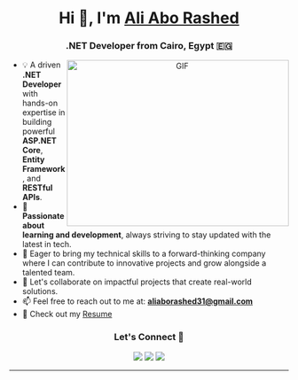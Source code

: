 <h1 align="center">Hi 👋, I'm <a href="https://github.com/AliAboRashed" target="blank">Ali Abo Rashed</a></h1>
<h3 align="center">.NET Developer from Cairo, Egypt 🇪🇬</h3>

<a target="_blank" align="center">
  <img align="right" top="500" height="300" width="400" alt="GIF" src="https://media.giphy.com/media/SWoSkN6DxTszqIKEqv/giphy.gif">
</a>

- 💡 A driven **.NET Developer** with hands-on expertise in building powerful **ASP.NET Core**, **Entity Framework**, and **RESTful APIs**.
- 🌱 **Passionate about learning and development**, always striving to stay updated with the latest in tech.
- 🚀 Eager to bring my technical skills to a forward-thinking company where I can contribute to innovative projects and grow alongside a talented team.
- 🤝 Let's collaborate on impactful projects that create real-world solutions.
- 📫 Feel free to reach out to me at: **aliaborashed31@gmail.com**
- 📄 Check out my <a href="https://drive.google.com/file/d/1OM9zmbn8RW724ncLoUzLZIVhK0oTIo4Q/view?usp=drive_link" target="blank">Resume</a>

<h3 align="center">Let's Connect 🤝</h3>
<p align="center">
  <a href="https://www.linkedin.com/in/ali-abo-rashed/" target="_blank"><img src="https://img.icons8.com/doodle/40/000000/linkedin--v2.png"></a>
  <a href="https://github.com/AliAboRashed11" target="_blank"><img src="https://img.icons8.com/doodle/40/000000/github--v1.png"></a>
  <a href="https://stackoverflow.com/users/29149969/ali-abo-rashed" target="_blank"><img src="https://img.icons8.com/external-tal-revivo-color-tal-revivo/40/000000/external-stack-overflow-is-a-question-and-answer-site-for-professional-logo-color-tal-revivo.png"></a>
</p>
<!-- BLOG-POST-LIST:START -->


<!-- BLOG-POST-LIST:END -->

---
  


<!---
AliAboRashed11/AliAboRashed11 is a ✨ special ✨ repository because its `README.md` (this file) appears on your GitHub profile.
You can click the Preview link to take a look at your changes.
--->
